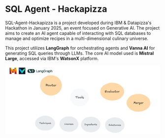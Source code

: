 # SQL Agent - Hackapizza
SQL-Agent-Hackapizza is a project developed during IBM & Datapizza's Hackathon in January 2025, an event focused on Generative AI. The project aims to create an AI agent capable of interacting with SQL databases to manage and optimize recipes in a multi-dimensional culinary universe.

This project utilizes **LangGraph** for orchestrating agents and **Vanna AI** for generating SQL queries through LLMs. The core AI model used is **Mistral Large**, accessed via IBM's **WatsonX** platform.



![Graph](https://raw.githubusercontent.com/grct/SQL-Agent-Hackapizza/refs/heads/main/docs/chart.png)
